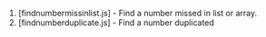 1. [findnumbermissinlist.js] - Find a number missed in list or array.
2. [findnumberduplicate.js] - Find a number duplicated